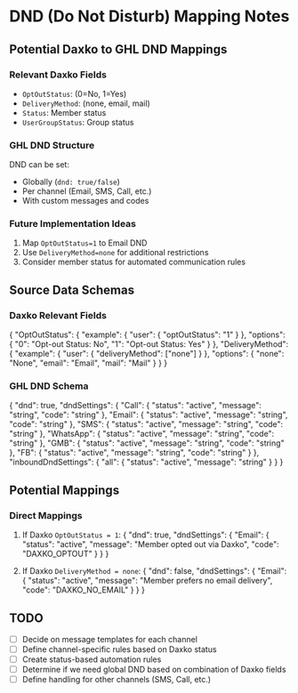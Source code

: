 # DND (Do Not Disturb) Mapping Notes

## Potential Daxko to GHL DND Mappings

### Relevant Daxko Fields
- `OptOutStatus`: (0=No, 1=Yes)
- `DeliveryMethod`: (none, email, mail)
- `Status`: Member status
- `UserGroupStatus`: Group status

### GHL DND Structure
DND can be set:
- Globally (`dnd: true/false`)
- Per channel (Email, SMS, Call, etc.)
- With custom messages and codes

### Future Implementation Ideas
1. Map `OptOutStatus=1` to Email DND
2. Use `DeliveryMethod=none` for additional restrictions
3. Consider member status for automated communication rules



## Source Data Schemas

### Daxko Relevant Fields
{
    "OptOutStatus": {
        "example": {
            "user": {
                "optOutStatus": "1"
            }
        },
        "options": {
            "0": "Opt-out Status: No",
            "1": "Opt-out Status: Yes"
        }
    },
    "DeliveryMethod": {
        "example": {
            "user": {
                "deliveryMethod": ["none"]
            }
        },
        "options": {
            "none": "None",
            "email": "Email",
            "mail": "Mail"
        }
    }
}

### GHL DND Schema
{
    "dnd": true,
    "dndSettings": {
        "Call": {
            "status": "active",
            "message": "string",
            "code": "string"
        },
        "Email": {
            "status": "active",
            "message": "string",
            "code": "string"
        },
        "SMS": {
            "status": "active",
            "message": "string",
            "code": "string"
        },
        "WhatsApp": {
            "status": "active",
            "message": "string",
            "code": "string"
        },
        "GMB": {
            "status": "active",
            "message": "string",
            "code": "string"
        },
        "FB": {
            "status": "active",
            "message": "string",
            "code": "string"
        }
    },
    "inboundDndSettings": {
        "all": {
            "status": "active",
            "message": "string"
        }
    }
}

## Potential Mappings

### Direct Mappings
1. If Daxko `OptOutStatus = 1`:
{
    "dnd": true,
    "dndSettings": {
        "Email": {
            "status": "active",
            "message": "Member opted out via Daxko",
            "code": "DAXKO_OPTOUT"
        }
    }
}

2. If Daxko `DeliveryMethod = none`:
{
    "dnd": false,
    "dndSettings": {
        "Email": {
            "status": "active",
            "message": "Member prefers no email delivery",
            "code": "DAXKO_NO_EMAIL"
        }
    }
}

## TODO
- [ ] Decide on message templates for each channel
- [ ] Define channel-specific rules based on Daxko status
- [ ] Create status-based automation rules
- [ ] Determine if we need global DND based on combination of Daxko fields
- [ ] Define handling for other channels (SMS, Call, etc.)
